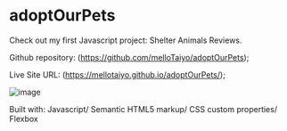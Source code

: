 # adoptOurPets

Check out my first Javascript project: Shelter Animals Reviews.


Github repository: (https://github.com/melloTaiyo/adoptOurPets);

Live Site URL: (https://mellotaiyo.github.io/adoptOurPets/);


![image](https://user-images.githubusercontent.com/88978210/197048788-5869319f-1107-44c9-bb48-1ef4be1f182a.png)

Built with:
Javascript/ 
Semantic HTML5 markup/ 
CSS custom properties/ 
Flexbox
